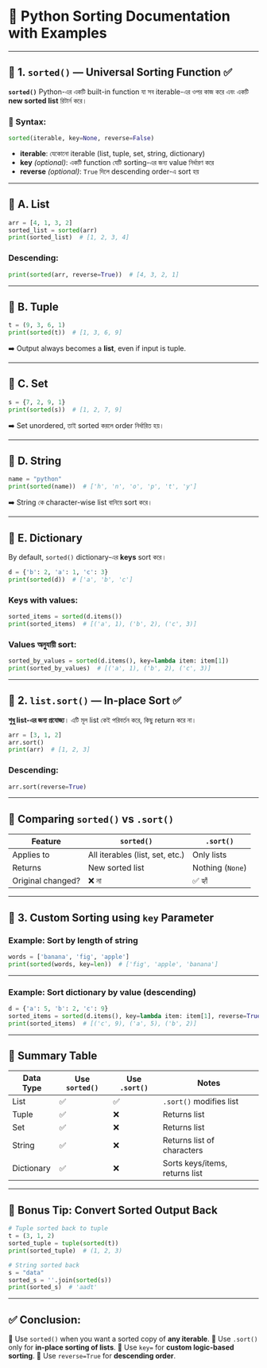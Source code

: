 

# 🧾 Python Sorting Documentation with Examples

---

## 🔹 1. `sorted()` — Universal Sorting Function ✅

**`sorted()`** Python-এর একটি built-in function যা সব iterable-এর ওপর কাজ করে এবং একটি **new sorted list** রিটার্ন করে।

### 📌 Syntax:

```python
sorted(iterable, key=None, reverse=False)
```

* **iterable**: যেকোনো iterable (list, tuple, set, string, dictionary)
* **key** *(optional)*: একটি function যেটি sorting-এর জন্য value নির্ধারণ করে
* **reverse** *(optional)*: `True` দিলে descending order-এ sort হয়

---

## 🔸 A. List

```python
arr = [4, 1, 3, 2]
sorted_list = sorted(arr)
print(sorted_list)  # [1, 2, 3, 4]
```

### Descending:

```python
print(sorted(arr, reverse=True))  # [4, 3, 2, 1]
```

---

## 🔸 B. Tuple

```python
t = (9, 3, 6, 1)
print(sorted(t))  # [1, 3, 6, 9]
```

➡️ Output always becomes a **list**, even if input is tuple.

---

## 🔸 C. Set

```python
s = {7, 2, 9, 1}
print(sorted(s))  # [1, 2, 7, 9]
```

➡️ Set unordered, তাই sorted করলে order নির্ধারিত হয়।

---

## 🔸 D. String

```python
name = "python"
print(sorted(name))  # ['h', 'n', 'o', 'p', 't', 'y']
```

➡️ String কে character-wise list বানিয়ে sort করে।

---

## 🔸 E. Dictionary

By default, `sorted()` dictionary-এর **keys** sort করে।

```python
d = {'b': 2, 'a': 1, 'c': 3}
print(sorted(d))  # ['a', 'b', 'c']
```

### Keys with values:

```python
sorted_items = sorted(d.items())
print(sorted_items)  # [('a', 1), ('b', 2), ('c', 3)]
```

### Values অনুযায়ী sort:

```python
sorted_by_values = sorted(d.items(), key=lambda item: item[1])
print(sorted_by_values)  # [('a', 1), ('b', 2), ('c', 3)]
```

---

## 🔹 2. `list.sort()` — In-place Sort ✅

**শুধু list-এর জন্য প্রযোজ্য**। এটি মূল list কেই পরিবর্তন করে, কিছু return করে না।

```python
arr = [3, 1, 2]
arr.sort()
print(arr)  # [1, 2, 3]
```

### Descending:

```python
arr.sort(reverse=True)
```

---

## 🔸 Comparing `sorted()` vs `.sort()`

| Feature           | `sorted()`                      | `.sort()`        |
| ----------------- | ------------------------------- | ---------------- |
| Applies to        | All iterables (list, set, etc.) | Only lists       |
| Returns           | New sorted list                 | Nothing (`None`) |
| Original changed? | ❌ না                            | ✅ হ্যাঁ          |

---

## 🔹 3. Custom Sorting using `key` Parameter

### Example: Sort by length of string

```python
words = ['banana', 'fig', 'apple']
print(sorted(words, key=len))  # ['fig', 'apple', 'banana']
```

---

### Example: Sort dictionary by value (descending)

```python
d = {'a': 5, 'b': 2, 'c': 9}
sorted_items = sorted(d.items(), key=lambda item: item[1], reverse=True)
print(sorted_items)  # [('c', 9), ('a', 5), ('b', 2)]
```

---

## 🔹 Summary Table

| Data Type  | Use `sorted()` | Use `.sort()` | Notes                          |
| ---------- | -------------- | ------------- | ------------------------------ |
| List       | ✅              | ✅             | `.sort()` modifies list        |
| Tuple      | ✅              | ❌             | Returns list                   |
| Set        | ✅              | ❌             | Returns list                   |
| String     | ✅              | ❌             | Returns list of characters     |
| Dictionary | ✅              | ❌             | Sorts keys/items, returns list |

---

## 🧠 Bonus Tip: Convert Sorted Output Back

```python
# Tuple sorted back to tuple
t = (3, 1, 2)
sorted_tuple = tuple(sorted(t))
print(sorted_tuple)  # (1, 2, 3)

# String sorted back
s = "data"
sorted_s = ''.join(sorted(s))
print(sorted_s)  # 'aadt'
```

---

## ✅ Conclusion:

🔹 Use `sorted()` when you want a sorted copy of **any iterable**.
🔹 Use `.sort()` only for **in-place sorting of lists**.
🔹 Use `key=` for **custom logic-based sorting**.
🔹 Use `reverse=True` for **descending order**.


